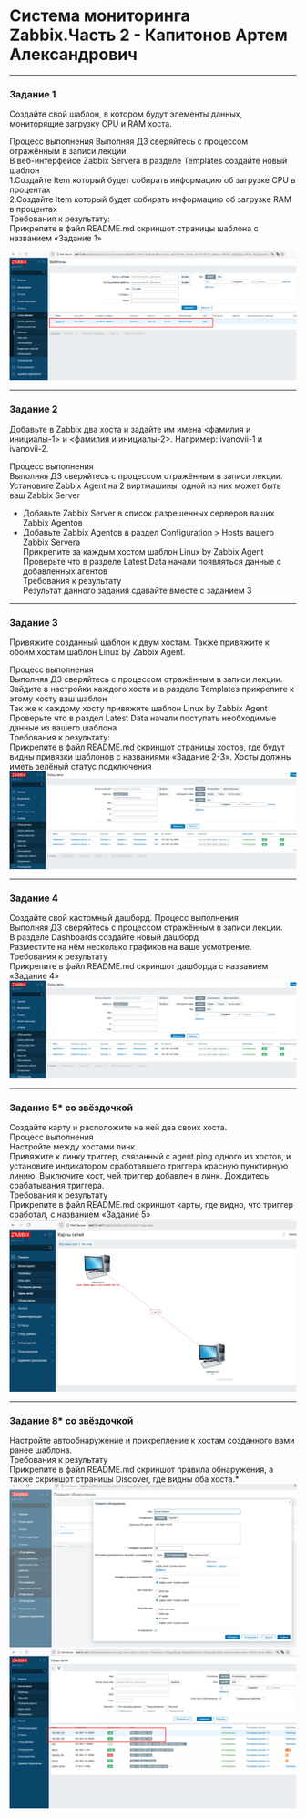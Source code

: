 # Система мониторинга Zabbix.Часть 2 - Капитонов Артем Александрович





---

### Задание 1
Создайте свой шаблон, в котором будут элементы данных, мониторящие загрузку CPU и RAM хоста.

Процесс выполнения
Выполняя ДЗ сверяйтесь с процессом отражённым в записи лекции.  
В веб-интерфейсе Zabbix Servera в разделе Templates создайте новый шаблон  
    1.Создайте Item который будет собирать информацию об загрузке CPU в процентах  
    2.Создайте Item который будет собирать информацию об загрузке RAM в процентах  
Требования к результату:  
 Прикрепите в файл README.md скриншот страницы шаблона с названием «Задание 1»  

![Скриншот1](https://github.com/Artem-K16git/Homeworks/blob/main/Zabbix-hw-03/img/Задание1.png)

---

### Задание 2

Добавьте в Zabbix два хоста и задайте им имена <фамилия и инициалы-1> и <фамилия и инициалы-2>. Например: ivanovii-1 и ivanovii-2.

Процесс выполнения  
Выполняя ДЗ сверяйтесь с процессом отражённым в записи лекции.  
Установите Zabbix Agent на 2 виртмашины, одной из них может быть ваш Zabbix Server  
- Добавьте Zabbix Server в список разрешенных серверов ваших Zabbix Agentов  
- Добавьте Zabbix Agentов в раздел Configuration > Hosts вашего Zabbix Servera  
Прикрепите за каждым хостом шаблон Linux by Zabbix Agent  
Проверьте что в разделе Latest Data начали появляться данные с добавленных агентов  
Требования к результату  
 Результат данного задания сдавайте вместе с заданием 3  
  

---

### Задание 3

Привяжите созданный шаблон к двум хостам. Также привяжите к обоим хостам шаблон Linux by Zabbix Agent.

Процесс выполнения  
Выполняя ДЗ сверяйтесь с процессом отражённым в записи лекции.  
Зайдите в настройки каждого хоста и в разделе Templates прикрепите к этому хосту ваш шаблон  
Так же к каждому хосту привяжите шаблон Linux by Zabbix Agent  
Проверьте что в раздел Latest Data начали поступать необходимые данные из вашего шаблона  
Требования к результату:  
Прикрепите в файл README.md скриншот страницы хостов, где будут видны привязки шаблонов с названиями «Задание 2-3». Хосты должны иметь зелёный статус подключения  
![1](https://github.com/Artem-K16git/Homeworks/blob/main/Zabbix-hw-03/img/Screenshot_3.png)



---


### Задание 4

Создайте свой кастомный дашборд.
Процесс выполнения  
Выполняя ДЗ сверяйтесь с процессом отражённым в записи лекции.  
В разделе Dashboards создайте новый дашборд  
Разместите на нём несколько графиков на ваше усмотрение.  
Требования к результату  
 Прикрепите в файл README.md скриншот дашборда с названием «Задание 4»  
 ![Задание4](https://github.com/Artem-K16git/Homeworks/blob/main/Zabbix-hw-03/img/Screenshot_3.png)


 ---
### Задание 5* со звёздочкой
Создайте карту и расположите на ней два своих хоста.  
Процесс выполнения  
Настройте между хостами линк.  
Привяжите к линку триггер, связанный с agent.ping одного из хостов, и установите индикатором сработавшего триггера красную пунктирную линию. 
Выключите хост, чей триггер добавлен в линк. Дождитесь срабатывания триггера.  
Требования к результату  
 Прикрепите в файл README.md скриншот карты, где видно, что триггер сработал, с названием «Задание 5»  
 ![Задание5](https://github.com/Artem-K16git/Homeworks/blob/main/Zabbix-hw-03/img/Задание5.png)

---

### Задание 8* со звёздочкой
Настройте автообнаружение и прикрепление к хостам созданного вами ранее шаблона.  
Требования к результату  
 Прикрепите в файл README.md скриншот правила обнаружения, а также скриншот страницы Discover, где видны оба хоста.*  
 ![8_1](https://github.com/Artem-K16git/Homeworks/blob/main/Zabbix-hw-03/img/Задание8_1.png)
 ![8_2](https://github.com/Artem-K16git/Homeworks/blob/main/Zabbix-hw-03/img/Задание8_2.png)
 
